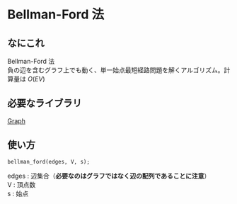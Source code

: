 # Bellman-Ford 法

## なにこれ
Bellman-Ford 法<br>
負の辺を含むグラフ上でも動く、単一始点最短経路問題を解くアルゴリズム。計算量は $O(EV)$ 

## 必要なライブラリ
[Graph](https://github.com/Oxojo/Oxojo-Library/blob/main/Graph/Graph.cpp)

## 使い方
```
bellman_ford(edges, V, s);
```
edges : 辺集合（**必要なのはグラフではなく辺の配列であることに注意**）<br>
V : 頂点数<br>
s : 始点
